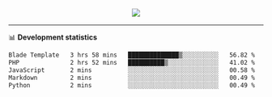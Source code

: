 <h3 align="center">
  <a href="https://github.com/hwalker928">
      <img src="https://github-profile-trophy.vercel.app/?username=hwalker928&no-bg=true&no-frame=true">
  </a>
</h3>


<hr>

📊 **Development statistics**

<!--START_SECTION:waka-->

```txt
Blade Template   3 hrs 58 mins   ██████████████▒░░░░░░░░░░   56.82 %
PHP              2 hrs 52 mins   ██████████▒░░░░░░░░░░░░░░   41.02 %
JavaScript       2 mins          ░░░░░░░░░░░░░░░░░░░░░░░░░   00.58 %
Markdown         2 mins          ░░░░░░░░░░░░░░░░░░░░░░░░░   00.49 %
Python           2 mins          ░░░░░░░░░░░░░░░░░░░░░░░░░   00.49 %
```

<!--END_SECTION:waka-->
